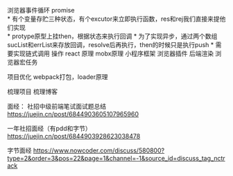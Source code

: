 浏览器事件循环
promise  
    * 有个变量存贮三种状态，有个excutor来立即执行函数，res和rej我们直接来提他们实现  
    * protype原型上挂then，根据状态来执行回调
    * 为了实现异步，通过两个数组sucList和errList来存放回调，resolve后再执行，then的时候只是执行push
    * 需要实现链式调用 操作
react 原理
mobx原理
小程序框架
浏览器插件
后端渲染
浏览器宏任务

项目优化
webpack打包，loader原理

梳理项目
梳理博客

面经：
社招中级前端笔试面试题总结
https://juejin.cn/post/6844903605107965960

一年社招面经（有pdd和字节）
https://juejin.cn/post/6844903928623038478

字节面经
https://www.nowcoder.com/discuss/580800?type=2&order=3&pos=22&page=1&channel=-1&source_id=discuss_tag_nctrack